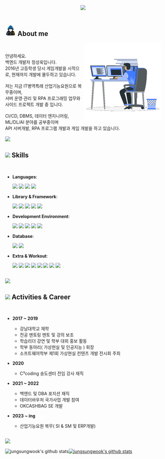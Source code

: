 <div align="center">
<img src="https://capsule-render.vercel.app/api?type=waving&section=header&color=auto&height=300&section=header&desc=SungWook's%20GitHub&text=WELCOME&fontSize=60" />
</div>
<br>

## <picture><img src = "https://github.com/0xAbdulKhalid/0xAbdulKhalid/raw/main/assets/mdImages/about_me.gif" width = 35px></picture> About me
<picture> <img align="right" src="https://github.com/0xAbdulKhalid/0xAbdulKhalid/raw/main/assets/mdImages/Right_Side.gif" width = 250px></picture>
<br>
<div align="left">
  안녕하세요.<br>백엔드 개발자 정성욱입니다.<br>
  2016년 고등학생 당시 게임개발을 시작으로, 현재까지 개발에 몰두하고 있습니다.<br>
  <br>
  저는 지금 IT병역특례 산업기능요원으로 복무중이며,<br>
  서버 운영·관리 및 RPA 프로그래밍 업무와 사이드 프로젝트 개발 중 입니다.<br>
  <br>
  CI/CD, DBMS, 데이터 엔지니어링, ML/DL/AI 분야를 공부중이며<br>
  API 서버개발, RPA 프로그램 개발과 게임 개발을 하고 있습니다.<br>
</div>
<br>
<img src="https://user-images.githubusercontent.com/73097560/115834477-dbab4500-a447-11eb-908a-139a6edaec5c.gif">

## <img src="https://media2.giphy.com/media/QssGEmpkyEOhBCb7e1/giphy.gif?cid=ecf05e47a0n3gi1bfqntqmob8g9aid1oyj2wr3ds3mg700bl&rid=giphy.gif" width ="25"><b> Skills</b>
<br>
<p align="center">

- **Languages**:
  
    <a target="_blank"><img src="https://img.shields.io/badge/C Sharp-239120?style=flat-square&logo=C Sharp&logoColor=white"/></a>
    <a target="_blank"><img src="https://img.shields.io/badge/Python-3776AB?style=flat-square&logo=Python&logoColor=white"/></a>
    <a target="_blank"><img src="https://img.shields.io/badge/JS-F7DF1E?style=flat-square&logo=JavaScript&logoColor=white"/></a>
    <a target="_blank"><img src="https://img.shields.io/badge/TS-3178C6?style=flat-square&logo=TypeScript&logoColor=white"/></a>

- **Library & Framework**:
  
    <a target="_blank"><img src="https://img.shields.io/badge/Node.JS-339933?style=flat-square&logo=Node.js&logoColor=white"/></a>
    <a target="_blank"><img src="https://img.shields.io/badge/NestJS-E0234E?style=flat-square&logo=NestJs&logoColor=white"/></a>
    <a target="_blank"><img src="https://img.shields.io/badge/OpenCV-5C3EE8?style=flat-square&logo=OpenCV&logoColor=white"/></a> 
    <a target="_blank"><img src="https://img.shields.io/badge/Unity-FFFFFF?style=flat-square&logo=Unity&logoColor=black"/></a>
    <a target="_blank"><img src="https://img.shields.io/badge/Puppeteer-40B5A4?style=flat-square&logo=Puppeteer&logoColor=black"/></a>

- **Development Environment**:
  
    <a target="_blank"><img src="https://img.shields.io/badge/Npm-CB3837?style=flat-square&logo=npm&logoColor=white"/></a>
    <a target="_blank"><img src="https://img.shields.io/badge/git-F05032?style=flat-square&logo=Git&logoColor=white"/></a>
    <a target="_blank"><img src="https://img.shields.io/badge/AWS-232f32?style=flat-square&logo=Amazon AWS&logoColor=white"/></a>
    <a target="_blank"><img src="https://img.shields.io/badge/ASUS-000000?style=flat-square&logo=ASUS&logoColor=white"/></a>
    <a target="_blank"><img src="https://img.shields.io/badge/Docker-2496ED?style=flat-square&logo=Docker&logoColor=white"/></a>
  
- **Database**:
  
    <a target="_blank"><img src="https://img.shields.io/badge/PostgreSQL-4169E1?style=flat-square&logo=PostgreSQL&logoColor=white"/></a>
    <a target="_blank"><img src="https://img.shields.io/badge/MariaDB-003545?style=flat-square&logo=MariaDB&logoColor=white"/></a>
  
- **Extra & Workout**:
    
    <a target="_blank"><img src="https://img.shields.io/badge/Oracle Database-F80000?style=flat-square&logo=Oracle&logoColor=white"/></a>
    <a target="_blank"><img src="https://img.shields.io/badge/PyTorch-EE4C2C?style=flat-square&logo=PyTorch&logoColor=white"/></a>
    <a target="_blank"><img src="https://img.shields.io/badge/TensorFlow-FF6F00?style=flat-square&logo=TensorFlow&logoColor=white"/></a>
    <a target="_blank"><img src="https://img.shields.io/badge/Elastic Search-005571?style=flat-square&logo=Elasticsearch&logoColor=white"/></a>
    <a target="_blank"><img src="https://img.shields.io/badge/React-61DAFB?style=flat-square&logo=React&logoColor=white"/></a>
    <a target="_blank"><img src="https://img.shields.io/badge/Electron-47848F?style=flat-square&logo=Electron&logoColor=white"/></a>
    <a target="_blank"><img src="https://img.shields.io/badge/Amazon SQS-FF4F8B?style=flat-square&logo=Amazon SQS&logoColor=white"/></a>
    <a target="_blank"><img src="https://img.shields.io/badge/AWS Lambda-FF9900?style=flat-square&logo=AWS Lambda&logoColor=white"/></a>
    

</p>
<br>
<img src="https://user-images.githubusercontent.com/73097560/115834477-dbab4500-a447-11eb-908a-139a6edaec5c.gif">

## <img src="https://media4.giphy.com/media/s99VUdNNp2kzYJDq4B/giphy.gif?cid=ecf05e4717fu30ruptwcesdy6iw3ceh7l9ghdgo277zgx4gp&rid=giphy.gif&ct=s" width ="50"><b> Activities & Career</b>
<br>
<p align="center">
  
  - **2017 ~ 2019**
    - 강남대학교 재학
    - 전공 멘토링 멘토 및 강의 보조
    - 학습리더 강연 및 학부 대외 홍보 활동
    - 학부 동아리( 가상현실 및 인공지능 ) 회장
    - 소프트웨어학부 제1회 가상현실 컨텐츠 개발 전시회 주최
  
  - **2020**
    - C³coding 송도센터 전임 강사 재직
    
  - **2021 ~ 2022**
    - 백엔드 및 DBA 포지션 재직
    - 데이터바우처 국가사업 개발 참여
    - OKCASHBAG SE 개발

  - **2023 ~ ing**
    - 산업기능요원 복무( SI & SM 및 ERP개발)
  
</p>
<br>
<img src="https://user-images.githubusercontent.com/73097560/115834477-dbab4500-a447-11eb-908a-139a6edaec5c.gif">
  
  
![jungsungwook's github stats](https://github-readme-stats.vercel.app/api?username=jungsungwook&show_icons=true&count_private=true)[![jungsungwook's github stats](https://github-readme-stats.vercel.app/api/top-langs/?username=jungsungwook&count_private=true&show_icons=true&hide_border=true&title_color=004386&icon_color=004386&layout=compact)](https://github.com/jungsungwook)
